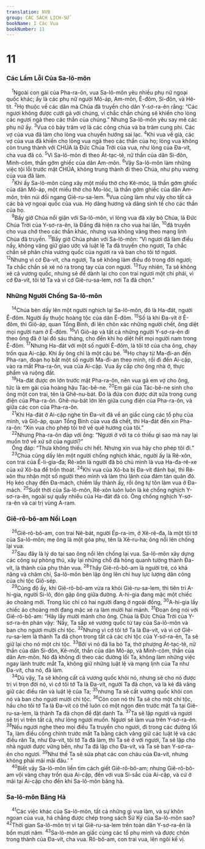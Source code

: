 ```yaml
---
translation: NVB
group: CÁC SÁCH LỊCH-SỬ
bookName: I Các Vua 
bookNumber: 11
---
```


<div class="title"><h1>11</h1><h3>Các Lầm Lỗi Của Sa-lô-môn </h3></div>
<span class="verse 1vua_11_1"> <sup>1</sup>Ngoài con gái của Pha-ra-ôn, vua Sa-lô-môn yêu nhiều phụ nữ ngoại quốc khác; ấy là các phụ nữ người Mô-áp, Am-môn, Ê-đôm, Si-đôn, và Hê-tít. </span>
<span class="verse 1vua_11_2"><sup>2</sup>Họ thuộc về các dân mà Chúa đã truyền cho dân Y-sơ-ra-ên rằng: “Các ngươi không được cưới gả với chúng, vì chắc chắn chúng sẽ khiến cho lòng các ngươi ngả theo các thần của chúng.” Nhưng Sa-lô-môn yêu say mê các phụ nữ ấy. </span>
<span class="verse 1vua_11_3"><sup>3</sup>Vua có bảy trăm vợ là các công chúa và ba trăm cung phi. Các vợ của vua đã làm cho lòng vua chuyển hướng sai lạc. </span>
<span class="verse 1vua_11_4"><sup>4</sup>Khi vua về già, các vợ của vua đã khiến cho lòng vua ngả theo các thần của họ; lòng vua không còn trung thành với CHÚA là Đức Chúa Trời của vua, như lòng của Đa-vít, cha vua đã có. </span>
<span class="verse 1vua_11_5"><sup>5</sup>Vì Sa-lô-môn đi theo Át-tạc-tê, nữ thần của dân Si-đôn, Minh-côm, thần gớm ghiếc của dân Am-môn. </span>
<span class="verse 1vua_11_6"><sup>6</sup>Vậy Sa-lô-môn làm những việc tội lỗi trước mặt CHÚA, không trung thành đi theo Chúa, như phụ vương của vua đã làm. <br/></span>
<span class="verse 1vua_11_7"> <sup>7</sup>Khi ấy Sa-lô-môn cũng xây một miếu thờ cho Kê-móc, là thần gớm ghiếc của dân Mô-áp, một miếu thờ cho Mo-lóc, là thần gớm ghiếc của dân Am-môn, trên núi đối ngang Giê-ru-sa-lem. </span>
<span class="verse 1vua_11_8"><sup>8</sup>Vua cũng làm như vậy cho tất cả các bà vợ ngoại quốc của vua. Họ dâng hương và dâng sinh tế cho các thần của họ. <br/></span>
<span class="verse 1vua_11_9"> <sup>9</sup>Bấy giờ Chúa nổi giận với Sa-lô-môn, vì lòng vua đã xây bỏ Chúa, là Đức Chúa Trời của Y-sơ-ra-ên, là Đấng đã hiện ra cho vua hai lần, </span>
<span class="verse 1vua_11_10"><sup>10</sup>đã truyền cho vua chớ theo các thần khác, nhưng vua không vâng theo mạng lịnh Chúa đã truyền. </span>
<span class="verse 1vua_11_11"><sup>11</sup>Bấy giờ Chúa phán với Sa-lô-môn: “Vì ngươi đã làm điều nầy, không vâng giữ giao ước và luật lệ Ta đã truyền cho ngươi, Ta chắc chắn sẽ phân chia vương quốc của ngươi ra và ban cho tôi tớ ngươi. </span>
<span class="verse 1vua_11_12"><sup>12</sup>Nhưng vì cớ Đa-vít, cha ngươi, Ta sẽ không làm điều đó trong đời ngươi; Ta chắc chắn sẽ xé nó ra trong tay của con ngươi. </span>
<span class="verse 1vua_11_13"><sup>13</sup>Tuy nhiên, Ta sẽ không xé cả vương quốc, nhưng sẽ để dành lại cho con trai ngươi một chi phái, vì cớ Đa-vít, tôi tớ Ta và vì cớ Giê-ru-sa-lem, nơi Ta đã chọn.” <br/></span>
<div class="title"><h3>Những Người Chống Sa-lô-môn </h3></div>
<span class="verse 1vua_11_14"> <sup>14</sup>Chúa bèn dấy lên một người nghịch lại Sa-lô-môn, đó là Ha-đát, người Ê-đôm. Người ấy thuộc hoàng tộc của dân Ê-đôm. </span>
<span class="verse 1vua_11_15"><sup>15</sup>Số là khi Đa-vít ở Ê-đôm, thì Giô-áp, quan Tổng Binh, đi lên chôn xác những người chết, ông diệt mọi người nam ở Ê-đôm. </span>
<span class="verse 1vua_11_16"><sup>16</sup>Vì Giô-áp và tất cả những người Y-sơ-ra-ên đi theo ông đã ở lại đó sáu tháng, cho đến khi họ diệt hết mọi người nam trong Ê-đôm. </span>
<span class="verse 1vua_11_17"><sup>17</sup>Nhưng Ha-đát với một số người Ê-đôm, là tôi tớ của cha ông, chạy trốn qua Ai-cập. Khi ấy ông chỉ là một cậu bé. </span>
<span class="verse 1vua_11_18"><sup>18</sup>Họ chạy từ Ma-đi-an đến Pha-ran, đoạn họ bắt một số người Ma-đi-an theo mình, rồi đi đến Ai-cập, vào ra mắt Pha-ra-ôn, vua của Ai-cập. Vua ấy cấp cho ông nhà ở, thực phẩm và ruộng đất. <br/></span>
<span class="verse 1vua_11_19"> <sup>19</sup>Ha-đát được ơn lớn trước mặt Pha-ra-ôn, nên vua gả em vợ cho ông, tức là em gái của hoàng hậu Tác-bê-ne. </span>
<span class="verse 1vua_11_20"><sup>20</sup>Em gái của Tác-bê-ne sinh cho ông một con trai, tên là Ghê-nu-bát. Đó là đứa con được dứt sữa trong cung điện của Pha-ra-ôn. Ghê-nu-bát lớn lên giữa cung điện của Pha-ra-ôn, và giữa các con của Pha-ra-ôn. <br/></span>
<span class="verse 1vua_11_21"> <sup>21</sup>Khi Ha-đát ở Ai-cập nghe tin Đa-vít đã về an giấc cùng các tổ phụ của mình, và Giô-áp, quan Tổng Binh của vua đã chết, thì Ha-đát đến xin Pha-ra-ôn: “Xin vua cho phép tôi trở về quê hương của tôi.” <br/></span>
<span class="verse 1vua_11_22"> <sup>22</sup>Nhưng Pha-ra-ôn đáp với ông: “Ngươi ở với ta có thiếu gì sao mà nay lại muốn trở về xứ sở của ngươi?” <br/> Ông đáp: “Thưa không thiếu chi hết. Nhưng xin vua hãy cho phép tôi đi.” <br/></span>
<span class="verse 1vua_11_23"> <sup>23</sup>Chúa cũng dấy lên một người chống nghịch khác, người ấy là Rê-xôn, con trai của Ê-li-gia-đa; Rê-xôn là người đã bỏ chủ mình là vua Ha-đa-rê-xe của xứ Xô-ba để trốn thoát. </span>
<span class="verse 1vua_11_24"><sup>24</sup>Khi vua của Xô-ba bị Đa-vít đánh bại, thì Rê-xôn thu nhận một số người theo mình và làm thủ lãnh của đám tàn quân đó. Họ kéo chạy đến Đa-mách, chiếm lấy thành ấy, rồi ông tự tôn làm vua ở Đa-mách. </span>
<span class="verse 1vua_11_25"><sup>25</sup>Suốt thời của Sa-lô-môn, Rê-xôn luôn luôn là kẻ chống nghịch Y-sơ-ra-ên, ngoài sự quấy nhiểu của Ha-đát đã có. Ông chống nghịch Y-sơ-ra-ên và cai trị vùng A-ram. <br/></span>
<div class="title"><h3>Giê-rô-bô-am Nổi Loạn </h3></div>
<span class="verse 1vua_11_26"> <sup>26</sup>Giê-rô-bô-am, con trai Nê-bát, người Ép-ra-im, ở Xê-rê-đa, là một tôi tớ của Sa-lô-môn; mẹ ông là một góa phụ, tên là Xê-ru-ha; ông nổi lên chống lại vua. <br/></span>
<span class="verse 1vua_11_27"> <sup>27</sup>Sau đây là lý do tại sao ông nổi lên chống lại vua. Sa-lô-môn xây dựng các công sự phòng thủ, xây lại những chỗ đã hỏng quanh tường thành Đa-vít, là thành của phụ thân vua. </span>
<span class="verse 1vua_11_28"><sup>28</sup>Thấy Giê-rô-bô-am là người trẻ, có khả năng và chăm chỉ, Sa-lô-môn bèn lập ông lên chỉ huy lực lượng dân công của chi tộc Giô-sép. <br/></span>
<span class="verse 1vua_11_29"> <sup>29</sup>Cũng độ ấy, khi Giê-rô-bô-am vừa ra khỏi Giê-ru-sa-lem, thì tiên tri A-hi-gia, người Si-lô, đón gặp ông giữa đường. A-hi-gia đang mặc một chiếc áo choàng mới. Trong lúc chỉ có hai người đang ở ngoài đồng, </span>
<span class="verse 1vua_11_30"><sup>30</sup>A-hi-gia lấy chiếc áo choàng mới đang mặc xé ra làm mười hai mảnh. </span>
<span class="verse 1vua_11_31"><sup>31</sup>Đoạn ông nói với Giê-rô-bô-am: “Hãy lấy mười mảnh cho ông. Chúa là Đức Chúa Trời của Y-sơ-ra-ên phán vậy: ‘Nầy, Ta sắp xé vương quốc từ tay của Sa-lô-môn và ban cho ngươi mười chi tộc. </span>
<span class="verse 1vua_11_32"><sup>32</sup>Nhưng vì cớ tôi tớ Ta là Đa-vít, và vì cớ Giê-ru-sa-lem là thành Ta đã chọn trong tất cả các chi tộc của Y-sơ-ra-ên, Ta sẽ giữ lại cho nó một chi tộc. </span>
<span class="verse 1vua_11_33"><sup>33</sup>Bởi vì nó đã lìa bỏ Ta, thờ phượng Át-tạc-tê, nữ thần của dân Si-đôn, Kê-mốt, thần của dân Mô-áp, và Minh-côm, thần của dân Am-môn. Nó đã không đi theo các đường lối Ta, không làm những việc ngay lành trước mắt Ta, không giữ những luật lệ và mạng lịnh của Ta như Đa-vít, cha nó, đã làm. <br/></span>
<span class="verse 1vua_11_34"> <sup>34</sup>Dù vậy, Ta sẽ không cất cả vương quốc khỏi nó, nhưng sẽ cho nó được trị vì trọn đời nó, vì cớ tôi tớ Ta là Đa-vít, người Ta đã chọn, và là kẻ đã vâng giữ các điều răn và luật lệ của Ta; </span>
<span class="verse 1vua_11_35"><sup>35</sup>nhưng Ta sẽ cất vương quốc khỏi con nó và ban cho ngươi mười chi tộc. </span>
<span class="verse 1vua_11_36"><sup>36</sup>Còn con nó thì Ta sẽ cho một chi tộc, hầu cho tôi tớ Ta là Đa-vít có thể luôn có một ngọn đèn trước mặt Ta tại Giê-ru-sa-lem, là thành Ta đã chọn để đặt danh Ta. </span>
<span class="verse 1vua_11_37"><sup>37</sup>Ta sẽ lập ngươi và ngươi sẽ trị vì trên tất cả, như lòng ngươi muốn. Ngươi sẽ làm vua trên Y-sơ-ra-ên. </span>
<span class="verse 1vua_11_38"><sup>38</sup>Nếu ngươi nghe theo mọi điều Ta truyền cho ngươi, đi trong các đường lối Ta, làm điều công chính trước mắt Ta bằng cách vâng giữ các luật lệ và các điều răn Ta, như Đa-vít, tôi tớ Ta đã làm, thì Ta sẽ ở với ngươi, Ta sẽ lập cho nhà ngươi được vững bền, như Ta đã lập cho Đa-vít, và Ta sẽ ban Y-sơ-ra-ên cho ngươi. </span>
<span class="verse 1vua_11_39"><sup>39</sup>Như thế Ta sẽ sửa phạt các con cháu của Đa-vít, nhưng không phải mãi mãi đâu.’ ” <br/></span>
<span class="verse 1vua_11_40"> <sup>40</sup>Biết vậy Sa-lô-môn liền tìm cách giết Giê-rô-bô-am; nhưng Giê-rô-bô-am vội vàng chạy trốn qua Ai-cập, đến với vua Si-sắc của Ai-cập, và cứ ở mãi tại Ai-cập cho đến khi Sa-lô-môn băng hà. <br/></span>
<div class="title"><h3>Sa-lô-môn Băng Hà </h3></div>
<span class="verse 1vua_11_41"> <sup>41</sup>Các việc khác của Sa-lô-môn, tất cả những gì vua làm, và sự khôn ngoan của vua, há chẳng được chép trong sách Sử Ký của Sa-lô-môn sao? </span>
<span class="verse 1vua_11_42"><sup>42</sup>Thời gian Sa-lô-môn trị vì tại Giê-ru-sa-lem trên toàn dân Y-sơ-ra-ên là bốn mươi năm. </span>
<span class="verse 1vua_11_43"><sup>43</sup>Sa-lô-môn an giấc cùng các tổ phụ mình và được chôn trong thành của Đa-vít, cha vua. Rô-bô-am, con trai vua, lên ngôi kế vị. <br/></span>
